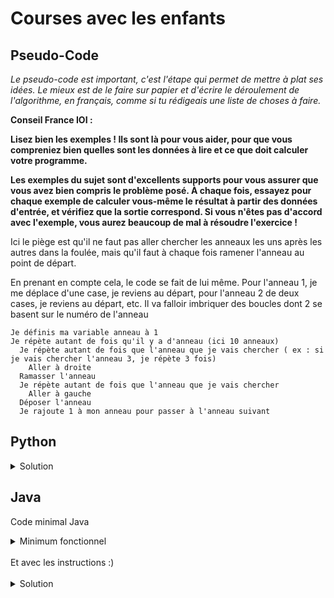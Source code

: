 # Courses avec les enfants

## Pseudo-Code

_Le pseudo-code est important, c'est l'étape qui permet de mettre à plat ses idées. Le mieux est de le faire sur papier et d'écrire le déroulement de l'algorithme, en français, comme si tu rédigeais une liste de choses à faire._

**Conseil France IOI :**

**Lisez bien les exemples ! Ils sont là pour vous aider, pour que vous compreniez bien quelles sont les données à lire et ce que doit calculer votre programme.**

**Les exemples du sujet sont d'excellents supports pour vous assurer que vous avez bien compris le problème posé. À chaque fois, essayez pour chaque exemple de calculer vous-même le résultat à partir des données d'entrée, et vérifiez que la sortie correspond. Si vous n'êtes pas d'accord avec l'exemple, vous aurez beaucoup de mal à résoudre l'exercice !**

Ici le piège est qu'il ne faut pas aller chercher les anneaux les uns après les autres dans la foulée, mais qu'il faut à chaque fois ramener l'anneau au point de départ.

En prenant en compte cela, le code se fait de lui même. Pour l'anneau 1, je me déplace d'une case, je reviens au départ, pour l'anneau 2 de deux cases, je reviens au départ, etc. Il va falloir imbriquer des boucles dont 2 se basent sur le numéro de l'anneau

```
Je définis ma variable anneau à 1
Je répète autant de fois qu'il y a d'anneau (ici 10 anneaux)
  Je répète autant de fois que l'anneau que je vais chercher ( ex : si je vais chercher l'anneau 3, je répète 3 fois)
    Aller à droite
  Ramasser l'anneau
  Je répète autant de fois que l'anneau que je vais chercher
    Aller à gauche
  Déposer l'anneau
  Je rajoute 1 à mon anneau pour passer à l'anneau suivant
```

## Python

<details>
  <summary>Solution</summary>

```Python
from robot import *
anneau = 1
for loop in range(10):
   for loop in range(anneau):
      droite()
   ramasser()
   for loop in range(anneau):
      gauche()  
   deposer()
   anneau = anneau + 1
```

</details>

## Java

Code minimal Java

<details>
  <summary>Minimum fonctionnel</summary>

```Java
  class Main {
    public static void main(String[] args) {
      // ton code ici
    }
  }
```

</details>

</br>
Et avec les instructions :)
</br>
</br>

<details>
  <summary>Solution</summary>


```Java
import static algorea.Robot.*;
class Main {
   public static void main(String[] args) {
      int anneau = 1;
      for (int loop1 = 1; loop1 <= 10; loop1 = loop1 + 1) {
         for (int loop2 = 1; loop2 <= anneau; loop2 = loop2 + 1) {
            droite();
         }
         ramasser();
         for (int loop2 = 1; loop2 <= anneau; loop2 = loop2 + 1) {
            gauche();
         }
         deposer();
         anneau = anneau + 1;
      }
   }
}
```

</details>
